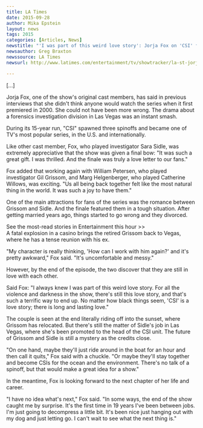```yaml
---
title: LA Times
date: 2015-09-28
author: Mika Epstein
layout: news
tags: 2015
categories: [Articles, News]
newstitle: "'I was part of this weird love story': Jorja Fox on 'CSI' finale and working with William Petersen"
newsauthor: Greg Braxton  
newssource: LA Times  
newsurl: http://www.latimes.com/entertainment/tv/showtracker/la-st-jorja-fox-csi-20150925-story.html  

---
```


[...]

Jorja Fox, one of the show's original cast members, has said in previous interviews that she didn't think anyone would watch the series when it first premiered in 2000. She could not have been more wrong. The drama about a forensics investigation division in Las Vegas was an instant smash.

During its 15-year run, "CSI" spawned three spinoffs and became one of TV's most popular series, in the U.S. and internationally. 

Like other cast member, Fox, who played investigator Sara Sidle, was extremely appreciative that the show was given a final bow: "It was such a great gift. I was thrilled. And the finale was truly a love letter to our fans."

Fox added that working again with William Petersen, who played investigator Gil Grissom, and Marg Helgenberger, who played Catherine Willows, was exciting. "Us all being back together felt like the most natural thing in the world. It was such a joy to have them."

One of the main attractions for fans of the series was the romance between Grissom and Sidle. And the finale featured them in a tough situation. After getting married years ago, things started to go wrong and they divorced.

See the most-read stories in Entertainment this hour >>  
A fatal explosion in a casino brings the retired Grissom back to Vegas, where he has a tense reunion with his ex.

"My character is really thinking, 'How can I work with him again?' and it's pretty awkward," Fox said. "It's uncomfortable and messy."

However, by the end of the episode, the two discover that they are still in love with each other.

Said Fox: "I always knew I was part of this weird love story. For all the violence and darkness in the show, there's still this love story, and that's such a terrific way to end up. No matter how black things seem, 'CSI' is a love story; there is long and lasting love."

The couple is seen at the end literally riding off into the sunset, where Grissom has relocated. But there's still the matter of Sidle's job in Las Vegas, where she's been promoted to the head of the CSI unit. The future of Grissom and Sidle is still a mystery as the credits close. 

"On one hand, maybe they'll just ride around in the boat for an hour and then call it quits," Fox said with a chuckle. "Or maybe they'll stay together and become CSIs for the ocean and the environment. There's no talk of a spinoff, but that would make a great idea for a show."

In the meantime, Fox is looking forward to the next chapter of her life and career.

"I have no idea what's next," Fox said. "In some ways, the end of the show caught me by surprise. It's the first time in 19 years I've been between jobs. I'm just going to decompress a little bit. It's been nice just hanging out with my dog and just letting go. I can't wait to see what the next thing is."  
